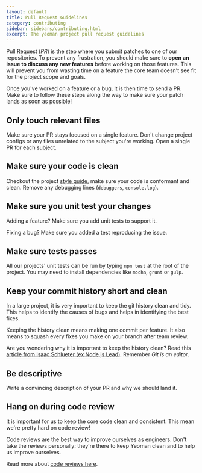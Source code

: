 ```yaml
---
layout: default
title: Pull Request Guidelines
category: contributing
sidebar: sidebars/contributing.html
excerpt: The yeoman project pull request guidelines
---
```


Pull Request (_PR_) is the step where you submit patches to one of our repositories. To prevent any frustration, you should make sure to **open an issue to discuss any new features** before working on those features. This will prevent you from wasting time on a feature the core team doesn't see fit for the project scope and goals.

Once you've worked on a feature or a bug, it is then time to send a PR. Make sure to follow these steps along the way to make sure your patch lands as soon as possible!

## Only touch relevant files

Make sure your PR stays focused on a single feature. Don't change project configs or any files unrelated to the subject you're working. Open a single PR for each subject.

## Make sure your code is clean

Checkout the project [style guide](/contributing/style-guide.html), make sure your code is conformant and clean. Remove any debugging lines (`debuggers`, `console.log`).

## Make sure you unit test your changes

Adding a feature? Make sure you add unit tests to support it.

Fixing a bug? Make sure you added a test reproducing the issue.

## Make sure tests passes

All our projects' unit tests can be run by typing `npm test` at the root of the project. You may need to install dependencies like `mocha`, `grunt` or `gulp`.

## Keep your commit history short and clean

In a large project, it is very important to keep the git history clean and tidy. This helps to identify the causes of bugs and helps in identifying the best fixes.

Keeping the history clean means making one commit per feature. It also means to squash every fixes you make on your branch after team review.

Are you wondering why it is important to keep the history clean? Read this [article from Isaac Schlueter (ex Node.js Lead)](http://blog.izs.me/post/37650663670/git-rebase). Remember _Git is an editor_.

## Be descriptive

Write a convincing description of your PR and why we should land it.

## Hang on during code review

It is important for us to keep the core code clean and consistent. This mean we're pretty hard on code review!

Code reviews are the best way to improve ourselves as engineers. Don't take the reviews personally: they're there to keep Yeoman clean and to help us improve ourselves.

Read more about [code reviews here](http://blog.codinghorror.com/code-reviews-just-do-it/).
